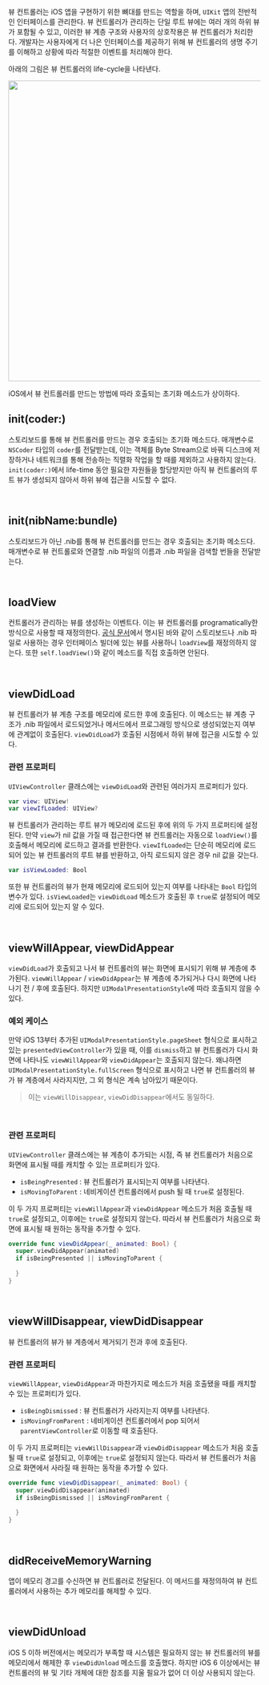 뷰 컨트롤러는 iOS 앱을 구현하기 위한 뼈대를 만드는 역할을 하며, `UIKit` 앱의 전반적인 인터페이스를 관리한다. 뷰 컨트롤러가 관리하는 단일 루트 뷰에는 여러 개의 하위 뷰가 포함될 수 있고, 이러한 뷰 계층 구조와 사용자의 상호작용은 뷰 컨트롤러가 처리한다. 개발자는 사용자에게 더 나은 인터페이스를 제공하기 위해 뷰 컨트롤러의 생명 주기를 이해하고 상황에 따라 적절한 이벤트를 처리해야 한다.

아래의 그림은 뷰 컨트롤러의 life-cycle을 나타낸다.

<p align="center">
<img src="https://user-images.githubusercontent.com/61190690/170872970-2aeb0f92-b9b0-4478-ad8f-48fb229fd74c.png" height="600">
</p>

iOS에서 뷰 컨트롤러를 만드는 방법에 따라 호출되는 초기화 메소드가 상이하다.

## init(coder:)

스토리보드를 통해 뷰 컨트롤러를 만드는 경우 호출되는 초기화 메소드다. 매개변수로 `NSCoder` 타입의 `coder`를 전달받는데, 이는 객체를 Byte Stream으로 바꿔 디스크에 저장하거나 네트워크를 통해 전송하는 직렬화 작업을 할 때를 제외하고 사용하지 않는다. `init(coder:)`에서 life-time 동안 필요한 자원들을 할당받지만 아직 뷰 컨트롤러의 루트 뷰가 생성되지 않아서 하위 뷰에 접근을 시도할 수 없다.

&nbsp;
## init(nibName:bundle)

스토리보드가 아닌 .nib를 통해 뷰 컨트롤러를 만드는 경우 호출되는 초기화 메소드다. 매개변수로 뷰 컨트롤로와 연결할 .nib 파일의 이름과 .nib 파일을 검색할 번들을 전달받는다.

&nbsp;
## loadView

컨트롤러가 관리하는 뷰를 생성하는 이벤트다. 이는 뷰 컨트롤러를 programatically한 방식으로 사용할 때 재정의한다. [공식 문서](https://developer.apple.com/documentation/uikit/uiviewcontroller/1621454-loadview)에서 명시된 바와 같이 스토리보드나 .nib 파일로 사용하는 경우 인터페이스 빌더에 있는 뷰를 사용하니 `loadView`를 재정의하지 않는다. 또한 `self.loadView()`와 같이 메소드를 직접 호출하면 안된다.

&nbsp;
## viewDidLoad

뷰 컨트롤러가 뷰 계층 구조를 메모리에 로드한 후에 호출된다. 이 메소드는 뷰 계층 구조가 .nib 파일에서 로드되었거나 메서드에서 프로그래밍 방식으로 생성되었는지 여부에 관계없이 호출된다. `viewDidLoad`가 호출된 시점에서 하위 뷰에 접근을 시도할 수 있다.

### 관련 프로퍼티

`UIViewController` 클래스에는 `viewDidLoad`와 관련된 여러가지 프로퍼티가 있다. 

```swift
var view: UIView!
var viewIfLoaded: UIView?
```

뷰 컨트롤러가 관리하는 루트 뷰가 메모리에 로드된 후에 위의 두 가지 프로퍼티에 설정된다. 만약 `view`가 nil 값을 가질 때 접근한다면 뷰 컨트롤러는 자동으로 `loadView()`를 호출해서 메모리에 로드하고 결과를 반환한다. `viewIfLoaded`는 단순히 메모리에 로드되어 있는 뷰 컨트롤러의 루트 뷰를 반환하고, 아직 로드되지 않은 경우 nil 값을 갖는다. 

```swift
var isViewLoaded: Bool 
```

또한 뷰 컨트롤러의 뷰가 현재 메모리에 로드되어 있는지 여부를 나타내는 `Bool` 타입의 변수가 있다. `isViewLoaded`는 `viewDidLoad` 메소드가 호출된 후 `true`로 설정되어 메모리에 로드되어 있는지 알 수 있다.

&nbsp;
## viewWillAppear, viewDidAppear

`viewDidLoad`가 호출되고 나서 뷰 컨트롤러의 뷰는 화면에 표시되기 위해 뷰 계층에 추가된다. `viewWillAppear` / `viewDidAppear`는 뷰 계층에 추가되거나 다시 화면에 나타나기 전 / 후에 호출된다. 하지만 `UIModalPresentationStyle`에 따라 호출되지 않을 수 있다.

### 예외 케이스

만약 iOS 13부터 추가된 `UIModalPresentationStyle.pageSheet` 형식으로 표시하고 있는 `presentedViewController`가 있을 때, 이를 `dismiss`하고 뷰 컨트롤러가 다시 화면에 나타나도 `viewWillAppear`와 `viewDidAppear`는 호출되지 않는다. 왜냐하면 `UIModalPresentationStyle.fullScreen` 형식으로 표시하고 나면 뷰 컨트롤러의 뷰가 뷰 계층에서 사라지지만, 그 외 형식은 계속 남아있기 때문이다.

> 이는 `viewWillDisappear`, `viewDidDisappear`에서도 동일하다.

&nbsp;
### 관련 프로퍼티

`UIViewController` 클래스에는 뷰 계층이 추가되는 시점, 즉 뷰 컨트롤러가 처음으로 화면에 표시될 때를 캐치할 수 있는 프로퍼티가 있다.

- `isBeingPresented` : 뷰 컨트롤러가 표시되는지 여부를 나타낸다.
- `isMovingToParent` : 네비게이션 컨트롤러에서 push 될 때 `true`로 설정된다.

이 두 가지 프로퍼티는 `viewWillAppear`과 `viewDidAppear` 메소드가 처음 호출될 때 `true`로 설정되고, 이후에는 `true`로 설정되지 않는다. 따라서 뷰 컨트롤러가 처음으로 화면에 표시될 때 원하는 동작을 추가할 수 있다.

```swift
override func viewDidAppear(_ animated: Bool) {
  super.viewDidAppear(animated)
  if isBeingPresented || isMovingToParent {
    
  }
}
```

&nbsp;
## viewWillDisappear, viewDidDisappear

뷰 컨트롤러의 뷰가 뷰 계층에서 제거되기 전과 후에 호출된다. 

### 관련 프로퍼티

`viewWillAppear`, `viewDidAppear`과 마찬가지로 메소드가 처음 호출됐을 때를 캐치할 수 있는 프로퍼티가 있다.

- `isBeingDismissed` : 뷰 컨트롤러가 사라지는지 여부를 나타낸다.
- `isMovingFromParent` : 네비게이션 컨트롤러에서 pop 되어서 `parentViewController`로 이동할 때 호출된다.

이 두 가지 프로퍼티는 `viewWillDisappear`과 `viewDidDisappear` 메소드가 처음 호출될 때 `true`로 설정되고, 이후에는 `true`로 설정되지 않는다. 따라서 뷰 컨트롤러가 처음으로 화면에서 사라질 때 원하는 동작을 추가할 수 있다.

```swift
override func viewDidDisappear(_ animated: Bool) {
  super.viewDidDisappear(animated)
  if isBeingDismissed || isMovingFromParent {
    
  }
}
```

&nbsp;
## didReceiveMemoryWarning

앱이 메모리 경고를 수신하면 뷰 컨트롤러로 전달된다. 이 메서드를 재정의하여 뷰 컨트롤러에서 사용하는 추가 메모리를 해제할 수 있다.

&nbsp;
## viewDidUnload

iOS 5 이하 버전에서는 메모리가 부족할 때 시스템은 필요하지 않는 뷰 컨트롤러의 뷰를 메모리에서 해제한 후 `viewDidUnload` 메소드를 호출했다. 하지만 iOS 6 이상에서는 뷰 컨트롤러의 뷰 및 기타 개체에 대한 참조를 지울 필요가 없어 더 이상 사용되지 않는다.